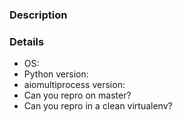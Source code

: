 ### Description



### Details

* OS:
* Python version:
* aiomultiprocess version:
* Can you repro on master?
* Can you repro in a clean virtualenv?
